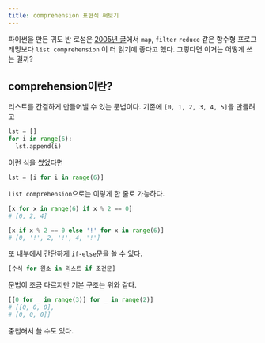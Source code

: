 ```yaml
---
title: comprehension 표현식 써보기
---
```



파이썬을 만든 귀도 반 로섬은 [2005년 글](https://www.artima.com/weblogs/viewpost.jsp?thread=98196)에서 `map`, `filter` `reduce` 같은 함수형 프로그래밍보다 `list comprehension` 이 더 읽기에 좋다고 했다. 그렇다면 이거는 어떻게 쓰는 걸까?

## comprehension이란?

리스트를 간결하게 만들어낼 수 있는 문법이다. 기존에 `[0, 1, 2, 3, 4, 5]`을 만들려고

```python
lst = []
for i in range(6):
  lst.append(i)
```

이런 식을 썼었다면

```python
lst = [i for i in range(6)]
```
`list comprehension`으로는 이렇게 한 줄로 가능하다.

```python
[x for x in range(6) if x % 2 == 0]
# [0, 2, 4]
```

```py
[x if x % 2 == 0 else '!' for x in range(6)]
# [0, '!', 2, '!', 4, '!']
```

또 내부에서 간단하게 `if-else`문을 쓸 수 있다.

```py
[수식 for 원소 in 리스트 if 조건문]
```
문법이 조금 다르지만 기본 구조는 위와 같다.

```py
[[0 for _ in range(3)] for _ in range(2)]
# [[0, 0, 0],
# [0, 0, 0]]
```
중첩해서 쓸 수도 있다.